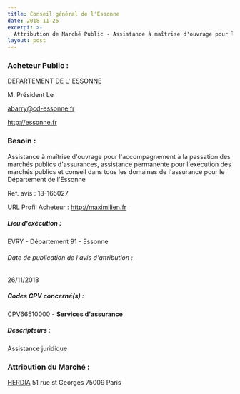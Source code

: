 ```yaml
---
title: Conseil général de l'Essonne
date: 2018-11-26
excerpt: >-
  Attribution de Marché Public - Assistance à maîtrise d'ouvrage pour l'accompagnement à la passation des marchés publics d'assurances, assistance permanente pour l'exécution des marchés publics et conseil dans to
layout: post
---
```


### Acheteur Public : 
<a href="/acheteur-137/siren-229102280"> DEPARTEMENT DE L' ESSONNE</a><br/>

M. Président Le

abarry@cd-essonne.fr


http://essonne.fr
### Besoin :

Assistance à maîtrise d'ouvrage pour l'accompagnement à la passation des marchés publics d'assurances, assistance permanente pour l'exécution des marchés publics et conseil dans tous les domaines de l'assurance pour le Département de l'Essonne

Ref. avis : 18-165027

URL Profil Acheteur : http://maximilien.fr

##### Lieu d'exécution :

EVRY - Département 91 - Essonne

###### Date de publication de l'avis d'attribution : 
26/11/2018

##### Codes CPV concerné(s) :
CPV66510000 - **Services d'assurance** <br/>

##### Descripteurs :
Assistance juridique <br/>

### Attribution du Marché :
<a href="/entreprise-561/siren-438556649"> HERDIA</a>    51 rue st Georges 75009 Paris <br/>
